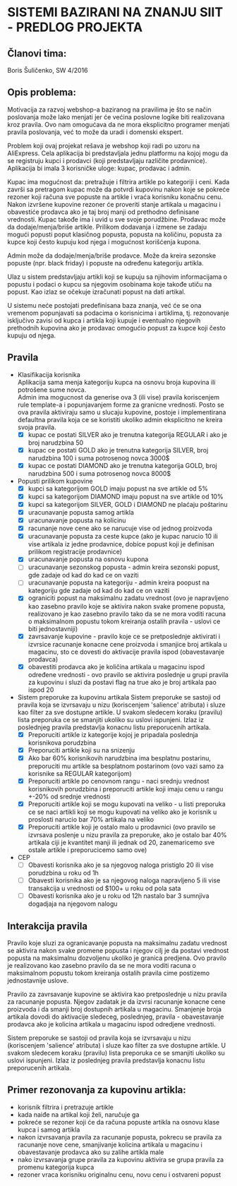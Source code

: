 # SISTEMI BAZIRANI NA ZNANJU SIIT - PREDLOG PROJEKTA

## Članovi tima:
Boris Šuličenko, SW 4/2016

## Opis problema:
Motivacija za razvoj webshop-a baziranog na pravilima je što se način poslovanja može lako menjati jer će većina poslovne logike biti realizovana kroz pravila. Ovo nam omogućava da ne mora eksplicitno programer menjati pravila poslovanja, već to može da uradi i domenski ekspert.

Problem koji ovaj projekat rešava je webshop koji radi po uzoru na AliExpress. Cela aplikacija bi predstavljala jednu platformu na kojoj mogu da se registruju kupci i prodavci (koji predstavljaju različite prodavnice). Aplikacija bi imala 3 korisničke uloge: kupac, prodavac i admin.

Kupac ima mogućnost da: pretražuje i filtrira artikle po kategoriji i ceni. Kada završi sa pretragom kupac može da potvrdi kupovinu nakon koje se pokreće rezoner koji računa sve popuste na artikle i vraća korisniku konačnu cenu. Nakon izvršene kupovine rezoner će proveriti stanje artikala u magacinu i obavestiće prodavca ako je taj broj manji od prethodno definisane vrednosti. Kupac takođe ima i uvid u sve svoje porudžbine.
Prodavac može da dodaje/menja/briše artikle. Prilikom dodavanja i izmene se zadaju mogući popusti poput klasičnog popusta, popusta na količinu, popusta za kupce koji često kupuju kod njega i mogućnost korišćenja kupona.

Admin može da dodaje/menja/briše prodavce. Može da kreira sezonske popuste (npr. black friday) i popuste na određenu kategoriju artikla.

Ulaz u sistem predstavljaju artikli koji se kupuju sa njihovim informacijama o popustu i podaci o kupcu sa njegovim osobinama koje takođe utiču na popust. Kao izlaz se očekuje izračunati popust na dati artikal.

U sistemu neće postojati predefinisana baza znanja, već će se ona vremenom popunjavati sa podacima o korisnicima i artiklima, tj. rezonovanje isključivo zavisi od kupca i artikla koji kupuje i eventualno njegovih prethodnih kupovina ako je prodavac omogućio popust za kupce koji često kupuju od njega.
	
## Pravila
- Klasifikacija korisnika  
	Aplikacija sama menja kategoriju kupca na osnovu broja kupovina ili potrošene sume novca.  
	Admin ima mogucnost da generise ova 3 (ili vise) pravila koriscenjem rule template-a i popunjavanjem forme za granicne 
	vrednosti. Posto se ova pravila aktiviraju samo u slucaju kupovine, postoje i implementirana defaultna pravila
	koja ce se koristiti ukoliko admin eksplicitno ne kreira svoja pravila. 
	- [x] kupac ce postati SILVER ako je trenutna kategorija REGULAR i ako je broj narudzbina 50
	- [x] kupac ce postati GOLD ako je trenutna kategorija SILVER, broj narudzbina 100 i suma potrosenog novca 3000$
	- [x] kupac ce postati DIAMOND ako je trenutna kategorija GOLD, broj narudzbina 500 i suma potrosenog novca 8000$

- Popusti prilikom kupovine
	- [x] kupci sa kategorijom GOLD imaju popust na sve artikle od 5%
	- [x] kupci sa kategorijom DIAMOND imaju popust na sve artikle od 10%
	- [x] kupci sa kategorijom SILVER, GOLD i DIAMOND ne plaćaju poštarinu
	- [x] uracunavanje popusta samog artikla
	- [x] uracunavanje popusta na kolicinu
	- [x] racunanje nove cene ako se narucuje vise od jednog proizvoda
	- [x] uracunavanje popusta za ceste kupce (ako je kupac narucio 10 ili vise artikala iz jedne prodavnice, dobice popust koji je definisan prilikom registracije prodavnice)
	- [x] uracunavanje popusta na osnovu kupona
	- [ ] uracunavanje sezonskog popusta - admin kreira sezonski popust, gde zadaje od kad do kad ce on vaziti
	- [ ] uracunavanje popusta na kategoriju - admin kreira poopust na kategoriju gde zadaje od kad do kad ce on vaziti
	- [x] ograniciti popust na maksimalnu zadatu vrednost (ovo je napravljeno kao zasebno pravilo koje se aktivira nakon svake promene popusta, realizovano je kao zasebno pravilo tako da se ne mora voditi racuna o maksimalnom popustu tokom kreiranja ostalih pravila - uslovi ce biti jednostavniji)
	- [x] zavrsavanje kupovine - pravilo koje ce se pretposlednje aktivirati i izvrsice racunanje konacne cene proizvoda i smanjice broj artikala u magacinu, sto ce dovesti do aktivacije pravila ispod (obavestavanje prodavca)
	- [x] obavestiti prodavca ako je količina artikala u magacinu ispod određene vrednosti - ovo pravilo se aktivira poslednje u grupi pravila za kupovinu i sluzi da postavi flag na true ako je broj artikala pao ispod 20

- Sistem preporuke za kupovinu artikala
	Sistem preporuke se sastoji od pravila koja se izvrsavaju u nizu (koriscenjem 'salience' atributa) i sluze kao filter za sve dostupne artikle. U svakom sledecem koraku (pravilu) lista preporuka ce se smanjiti ukoliko su uslovi ispunjeni. Izlaz iz poslednjeg pravila predstavlja konacnu listu preporucenih artikala.
	- [x] Preporuciti artikle iz kategorije kojoj je pripadala poslednja korisnikova porudzbina 
	- [x] Preporuciti artikle koji su na snizenju
	- [x] Ako bar 60% korisnikovih narudzbina ima besplatnu postarinu, preporuciti mu artikle sa besplatnom postarinom (ovo vazi samo za korisnike sa REGULAR kategorijom) 
	- [x] Preporuciti artikle po cenovnom rangu - naci srednju vrednost korisnikovih porudzbina i preporuciti artikle koji imaju cenu u rangu +-20% od srednje vrednosti
	- [x] Preporuciti artikle koji se mogu kupovati na veliko - u listi preporuka ce se naci artikli koji se mogu kupovati na veliko ako je korisnik u proslosti narucio bar 70% artikala na veliko
	- [x] Preporuciti artikle koji je ostalo malo u prodavnici (ovo pravilo se izvrsava poslenje u nizu pravila za preporuke, ako je ostalo bar 40% artikala ciji je kvantitet manji ili jednak od 20, zanemaricemo sve ostale artikle i preporucicemo samo ove)

- CEP
	- [ ] Obavesti korisnika ako je sa njegovog naloga pristiglo 20 ili vise porudzbina u roku od 1h
	- [ ] Obavesti korisnika ako je sa njegovog naloga napravljeno 5 ili vise transakcija u vrednosti od $100+ u roku od pola sata
	- [ ] Obavesti korisnika ako je u roku od 12h nastalo bar 3 sumnjiva dogadjaja na njegovom nalogu 

## Interakcija pravila

Pravilo koje sluzi za ogranicavanje popusta na maksimalnu zadatu vrednost se aktivira nakon svake promene popusta i njegov cilj je da postavi vrednost popusta na maksimalnu dozvoljenu ukoliko je granica predjena. Ovo pravilo je realizovano kao zasebno pravilo da se ne mora voditi racuna o maksimalnom popustu tokom kreiranja ostalih pravila cime postizemo jednostavnije uslove.

Pravilo za zavrsavanje kupovine se aktivira kao pretposlednje u nizu pravila za racunanje popusta. Njegov zadatak je da izvrsi racunanje konacne cene proizvoda i da smanji broj dostupnih artikala u magacinu. Smanjenje broja artikala dovodi do aktivacije sledeceg, poslednjeg, pravila - obavestavanje prodavca ako je kolicina artikala u magacinu ispod odredjene vrednosti.

Sistem preporuke se sastoji od pravila koja se izvrsavaju u nizu (koriscenjem 'salience' atributa) i sluze kao filter za sve dostupne artikle. U svakom sledecem koraku (pravilu) lista preporuka ce se smanjiti ukoliko su uslovi ispunjeni. Izlaz iz poslednjeg pravila predstavlja konacnu listu preporucenih artikala.

## Primer rezonovanja za kupovinu artikla:
- korisnik filtrira i pretrazuje artikle
- kada naiđe na artikal koji želi, naručuje ga
- pokreće se rezoner koji će da računa popuste artikla na osnovu klase kupca i samog artikla
- nakon izvrsavanja pravila za racunanje popusta, pokrecu se pravila za racunanje nove cene, smanjivanje kolicina artikala u magacinu i obavestavanje prodavca ako su zalihe artikla male
- nako izvrsavanja grupe pravila za kupovinu aktivira se grupa pravila za promenu kategorija kupca
- rezoner vraca korisniku originalnu cenu, novu cenu i ostvareni popust
